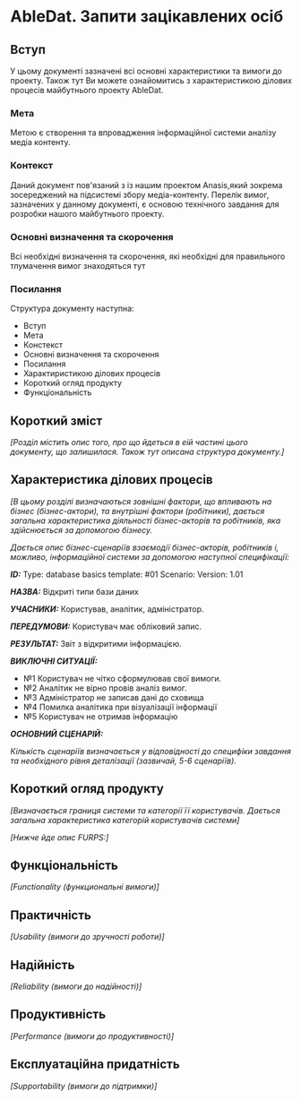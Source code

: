 # AbleDat. Запити зацікавлених осіб

## Вступ

У цьому документі зазначені всі основні характеристики та вимоги до проекту. Також тут Ви можете ознайомитись з характеристикою ділових процесів майбутнього проекту AbleDat.

### Мета 

Метою є створення та впровадження інформаційної системи аналізу медіа контенту.

### Контекст

Даний документ пов'язаний з із нашим проектом Anasis,який зокрема зосереджений на підсистемі збору медіа-контенту. Перелік вимог, зазначених у данному документі, є основою технічного завдання для розробки нашого майбутнього проекту.


### Основні визначення та скорочення

Всі необхідні визначення та скорочення, які необхідні для правильного тлумачення вимог знаходяться тут


### Посилання

Структура документу наступна:

- Вступ
- Мета
- Констекст
- Основні визначення та скорочення
- Посилання
- Характиристикою ділових процесів
- Короткий огляд продукту
- Функціональність


## Короткий зміст

*[Розділ містить опис того, про що йдеться в еій частині цього документу, що залишилася. 
Також тут описана структура документу.]*

## Характеристика ділових процесів

*[В цьому розділі визначаються зовнішні фактори, що впливають на бізнес (бізнес-актори), 
та внутрішні фактори (робітники), дається загальна характеристика діяльності бізнес-акторів 
та робітників, яка здійснюється за допомогою бізнесу.*

*Дається опис бізнес-сценаріїв взаємодії бізнес-акторів, робітників і, можливо, інформаційної системи за допомогою наступної
специфікації:*

   
***ID:*** Type: database basics template: #01 Scenario: Version: 1.01
    
***НАЗВА:*** Відкриті типи бази даних
    
***УЧАСНИКИ:*** Користував, аналітик, адміністратор.

***ПЕРЕДУМОВИ:*** Користувач має обліковий запис.

***РЕЗУЛЬТАТ:*** Звіт з відкритими інформацією.

***ВИКЛЮЧНІ СИТУАЦІЇ:*** 
- №1 Користувач не чітко сформулював свої вимоги.
- №2 Аналітик не вірно провів аналіз вимог.
- №3 Адміністратор не записав дані до сховища
- №4 Помилка аналітика при візуалізації інформації
- №5 Користувач не отримав інформацію

***ОСНОВНИЙ СЦЕНАРІЙ:***

*Кількість сценаріїв визначається у відповідності до специфіки завдання та необхідного 
рівня деталізації (зазвичай, 5-6 сценаріїв).*

## Короткий огляд продукту

*[Визначається границя системи та категорії її користувачів. Дається загальна характеристика категорій користувачів
системи]*

*[Нижче йде опис FURPS:]*


## Функціональність

*[Functionality (функциональні вимоги)]*

## Практичність

*[Usability (вимоги до зручності роботи)]*

## Надійність

*[Reliability (вимоги до надійності)]*

## Продуктивність

*[Performance (вимоги до продуктивності)]*

## Експлуатаційна придатність

*[Supportability (вимоги до підтримки)]*
